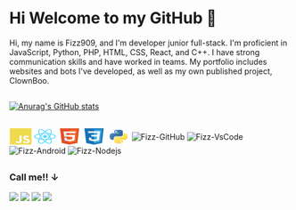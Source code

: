           
<h1 align="left">Hi Welcome to my GitHub 🤡 </h1>

<p align="left">Hi, my name is Fizz909, and I'm developer junior full-stack. I'm proficient in JavaScript, Python, PHP, HTML, CSS, React, and C++. I have strong communication skills and have worked in teams. My portfolio includes websites and bots I've developed, as well as my own published project, ClownBoo.</p>

##

[![Anurag's GitHub stats](https://github-readme-stats.vercel.app/api?username=Fizz909&show_icons=true&theme=transparent)](https://github.com/anuraghazra/github-readme-stats)

<div style="display: inline_block"><br>
  <img align="center" alt="Fizz-Js" height="30" width="40" src="https://raw.githubusercontent.com/devicons/devicon/master/icons/javascript/javascript-plain.svg">
  <img align="center" alt="Fizz-React" height="30" width="40" src="https://raw.githubusercontent.com/devicons/devicon/master/icons/react/react-original.svg">
  <img align="center" alt="Fizz-HTML" height="30" width="40" src="https://raw.githubusercontent.com/devicons/devicon/master/icons/html5/html5-original.svg">
  <img align="center" alt="Fizz-CSS" height="30" width="40" src="https://raw.githubusercontent.com/devicons/devicon/master/icons/css3/css3-original.svg">
  <img align="center" alt="Fizz-Python" height="30" width="40" src="https://raw.githubusercontent.com/devicons/devicon/master/icons/python/python-original.svg">
  <img align="center" alt="Fizz-GitHub" height="30" width="40" src="https://cdn.jsdelivr.net/gh/devicons/devicon/icons/github/github-original.svg">
  <img align="center" alt="Fizz-VsCode" height="30" width="40" src="https://cdn.jsdelivr.net/gh/devicons/devicon/icons/vscode/vscode-original.svg">
  <img align="center" alt="Fizz-Android" height="30" width="40" src="https://cdn.jsdelivr.net/gh/devicons/devicon/icons/android/android-original.svg">
  <img align="center" alt="Fizz-Nodejs" height="30" width="40" src="https://cdn.jsdelivr.net/gh/devicons/devicon/icons/nodejs/nodejs-original.svg">


</div>

##

<h3 align="left"> Call me!! ↓</h3>

<div> 
  <a href="https://www.youtube.com/@FizzDev01" target="_blank"><img src="https://img.shields.io/badge/YouTube-FF0000?style=for-the-badge&logo=youtube&logoColor=white" target="_blank"></a>
  <a href="https://www.instagram.com/fizzh.h_/" target="_blank"><img src="https://img.shields.io/badge/-Instagram-%23E4405F?style=for-the-badge&logo=instagram&logoColor=white" target="_blank"></a>
  <a href = "mailto:y16737305@gmail.com"><img src="https://img.shields.io/badge/-Gmail-%23333?style=for-the-badge&logo=gmail&logoColor=white" target="_blank"></a>
  <a href="https://fizzboo.netlify.app/" target="_blank"><img src="https://img.shields.io/badge/-WebSite-%23333?style=for-the-badge&logo=https://fizzboo.netlify.app/img/fth.png&logoColor=white" target="_blank"></a> 
  
</div>
<!--<a href="https://discord.gg/S4v3r2uhjN" target="_blank"><img src="https://img.shields.io/badge/Discord-7289DA?style=for-the-badge&logo=discord&logoColor=white" target="_blank"></a>-->
